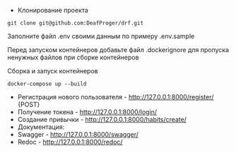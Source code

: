 * Клонирование проекта

`git clone git@github.com:DeafProger/drf.git`

Заполните файл .env своими данным по примеру .env.sample


Перед запуском контейнеров добавьте файл .dockerignore для пропуска ненужных файлов при сборке контейнеров


Сборка и запуск контейнеров

`docker-compose up --build`

* Регистрация нового пользователя - http://127.0.0.1:8000/register/ {POST}
* Получение токена - http://127.0.0.1:8000/login/
* Создание привычки - http://127.0.0.1:8000/habits/create/
* Документация: 
* Swagger - http://127.0.0.1:8000/swagger/
* Redoc - http://127.0.0.1:8000/redoc/
